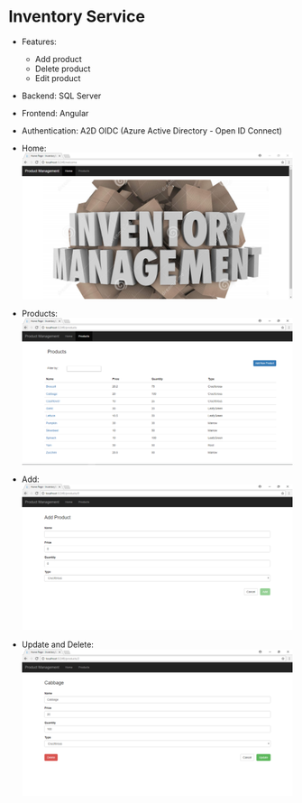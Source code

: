 # Inventory Service

- Features:
	- Add product
	- Delete product
	- Edit product
- Backend: SQL Server
- Frontend: Angular
- Authentication: A2D OIDC (Azure Active Directory - Open ID Connect)

- Home:
![screen](https://github.com/Darshan1821/InventoryService/blob/master/Snippets/Home.PNG)

- Products:
![screen](https://github.com/Darshan1821/InventoryService/blob/master/Snippets/Products.PNG)

- Add:
![screen](https://github.com/Darshan1821/InventoryService/blob/master/Snippets/Add.PNG)

- Update and Delete:
![screen](https://github.com/Darshan1821/InventoryService/blob/master/Snippets/Update%20and%20Delete.PNG)
